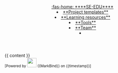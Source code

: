 <head-bottom>
  <link rel="stylesheet" href="{{baseUrl}}/css/main.css">
</head-bottom>

<header fixed>
  <navbar type="dark">
  <a slot="brand" href="/" title="SE-EDU Home" class="navbar-brand"> <md>:fas-home: ****SE-EDU****</md></a>
  <li><a href="{{baseUrl}}/docs/templates.html" class="nav-link"><md>**Project templates**</md></a></li>
  <li><a href="{{baseUrl}}/docs/resources.html" class="nav-link"><md>**Learning resources**</md></a></li>
  <li><a href="{{baseUrl}}/docs/tools.html" class="nav-link"><md>**Tools**</md></a></li>
  <li><a href="{{baseUrl}}/docs/team.html" class="nav-link"><md>**Team**</md></a></li>
  <li slot="right" class="nav-link">
    <form class="navbar-form">
      <searchbar :data="searchData" placeholder="Search this site" :on-hit="searchCallback" menu-align-right ></searchbar>
    </form>
  </li>
  </navbar>
</header>
<div id="flex-body">
  <div id="content-wrapper" class="fixed-header-padding">
    {{ content }}
  </div>
</div>

<footer>
  <div class="text-center">
    <small>[Powered by <img src="https://markbind.org/favicon.ico" width="30"> {{MarkBind}} on {{timestamp}}]</small>
  </div>
</footer>
